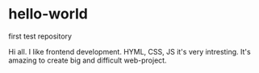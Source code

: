 # hello-world
first test repository

Hi all. I like frontend development. HYML, CSS, JS it's very intresting. 
It's amazing to create big and difficult web-project.
